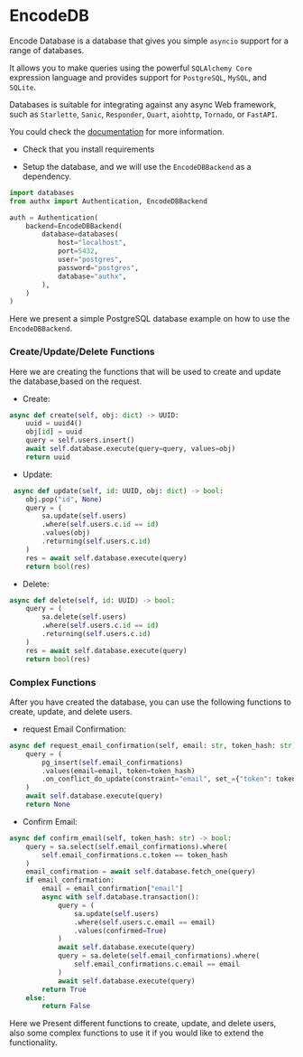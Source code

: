 # EncodeDB

Encode Database is a database that gives you simple `asyncio` support for a range of databases.

It allows you to make queries using the powerful `SQLAlchemy Core` expression language and provides support for `PostgreSQL`, `MySQL`, and `SQLite`.

Databases is suitable for integrating against any async Web framework, such as `Starlette`, `Sanic`, `Responder`, `Quart`, `aiohttp`, `Tornado`, or `FastAPI`.

You could check the [documentation](https://www.encode.io/databases/) for more information.

- Check that you install requirements

- Setup the database, and we will use the `EncodeDBBackend` as a dependency.

```py
import databases
from authx import Authentication, EncodeDBBackend

auth = Authentication(
    backend=EncodeDBBackend(
        database=databases(
            host="localhost",
            port=5432,
            user="postgres",
            password="postgres",
            database="authx",
        ),
    )
)
```

Here we present a simple PostgreSQL database example on how to use the `EncodeDBBackend`.

### Create/Update/Delete Functions

Here we are creating the functions that will be used to create and update the database,based on the request.

- Create:

```py
async def create(self, obj: dict) -> UUID:
    uuid = uuid4()
    obj[id] = uuid
    query = self.users.insert()
    await self.database.execute(query=query, values=obj)
    return uuid
```

- Update:

```py
 async def update(self, id: UUID, obj: dict) -> bool:
    obj.pop("id", None)
    query = (
        sa.update(self.users)
        .where(self.users.c.id == id)
        .values(obj)
        .returning(self.users.c.id)
    )
    res = await self.database.execute(query)
    return bool(res)
```

- Delete:

```py
async def delete(self, id: UUID) -> bool:
    query = (
        sa.delete(self.users)
        .where(self.users.c.id == id)
        .returning(self.users.c.id)
    )
    res = await self.database.execute(query)
    return bool(res)
```

### Complex Functions

After you have created the database, you can use the following functions to create, update, and delete users.

- request Email Confirmation:

```py
async def request_email_confirmation(self, email: str, token_hash: str) -> None:
    query = (
        pg_insert(self.email_confirmations)
        .values(email=email, token=token_hash)
        .on_conflict_do_update(constraint="email", set_={"token": token_hash})
    )
    await self.database.execute(query)
    return None
```

- Confirm Email:

```py
async def confirm_email(self, token_hash: str) -> bool:
    query = sa.select(self.email_confirmations).where(
        self.email_confirmations.c.token == token_hash
    )
    email_confirmation = await self.database.fetch_one(query)
    if email_confirmation:
        email = email_confirmation["email"]
        async with self.database.transaction():
            query = (
                sa.update(self.users)
                .where(self.users.c.email == email)
                .values(confirmed=True)
            )
            await self.database.execute(query)
            query = sa.delete(self.email_confirmations).where(
                self.email_confirmations.c.email == email
            )
            await self.database.execute(query)
        return True
    else:
        return False
```

Here we Present different functions to create, update, and delete users, also some complex functions to use it if you would like to extend the functionality.